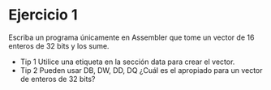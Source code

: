 # Ejercicio 1

Escriba un programa únicamente en Assembler que tome un vector de 16 enteros de 32 bits y los sume.

 * Tip 1 Utilice una etiqueta en la sección data para crear el vector.
 * Tip 2 Pueden usar DB, DW, DD, DQ ¿Cuál es el apropiado para un vector de enteros de 32 bits?